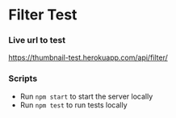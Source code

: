 # Filter Test

### Live url to test

https://thumbnail-test.herokuapp.com/api/filter/

### Scripts

* Run `npm start` to start the server locally
* Run `npm test` to run tests locally
